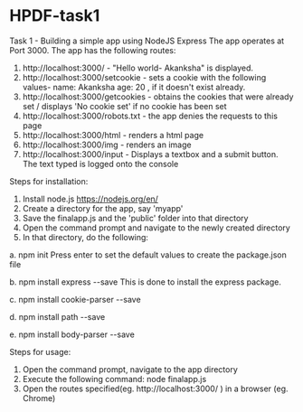 # HPDF-task1
Task 1 - Building a simple app using NodeJS Express
The app operates at Port 3000.
The app has the following routes:
1.  http://localhost:3000/ - "Hello world- Akanksha" is displayed.
2.  http://localhost:3000/setcookie - sets a cookie with the following values- name: Akanksha age: 20 , if it doesn't exist already.
3.  http://localhost:3000/getcookies - obtains the cookies that were already set / displays 'No cookie set' if no cookie has been set
4.  http://localhost:3000/robots.txt - the app denies the requests to this page
5.  http://localhost:3000/html - renders a html page
6.  http://localhost:3000/img - renders an image
7.  http://localhost:3000/input - Displays a textbox and a submit button. The text typed is logged onto the console

Steps for installation:
1. Install node.js https://nodejs.org/en/
2. Create a directory for the app, say 'myapp'
3. Save the finalapp.js and the 'public' folder into that directory
4. Open the command prompt and navigate to the newly created directory
5. In that directory, do the following:

a. npm init
   Press enter to set the default values to create the package.json file

b. npm install express --save
   This is done to install the express package.

c. npm install cookie-parser --save

d. npm install path --save

e. npm install body-parser --save
        
Steps for usage:
1. Open the command prompt, navigate to the app directory
2. Execute the following command: node finalapp.js
3. Open the routes specified(eg. http://localhost:3000/ ) in a browser (eg. Chrome)
